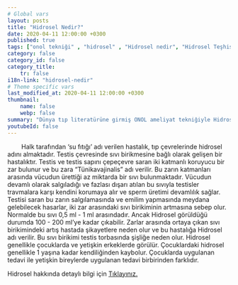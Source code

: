 ```yaml
---
# Global vars
layout: posts
title: "Hidrosel Nedir?"
date: 2020-04-11 12:00:00 +0300
published: true
tags: ["onol tekniği" , "hidrosel" , "Hidrosel nedir", "Hidrosel Teşhis", "Hidrosel Belirti", "Hidrosel Ameliyat Tekniği", "Hidrosel ameliyatı" ,  "Yetişkin hidroseli", "çocuk hidroseli" , "hidrosel nedeni" , "hidrosel tedavi" , "hidrosel çözüm" , "hidrosel ameliyatsız tedavi" , "hidrosel ameliyatı ne zaman yapılır", "onol tekniği nedir" , "onol ameliyatı" , "onol hidrosel ameliyatı"]
category: false
category_id: false
category_title:
    tr: false
i18n-link: "hidrosel-nedir"
# Theme specific vars
last_modified_at: 2020-04-11 12:00:00 +0300
thumbnail:
    name: false
    webp: false
summary: "Dünya tıp literatürüne girmiş ONOL ameliyat tekniğiyle Hidrosel ameliyatı nasıl yapılır? , Hidrosel nedir? , Hidrosel Teşhisi? , Hidrosel Belirtileri? , Hidrosel Ameliyat Teknikleri? ,  Hidrosel ameliyatının incelikleri? , Yetişkin hidroseli , çocuk hidroseli , Yetişkin hidroseli ve çocuk hidroseli ile alakalı geniş bilgi.."
youtubeId: false
---
```


&nbsp;&nbsp;&nbsp;&nbsp;&nbsp;&nbsp;&nbsp;&nbsp;Halk tarafından ‘su fıtığı’ adı verilen hastalık, tıp çevrelerinde hidrosel adını almaktadır. Testis çevresinde sıvı birikmesine bağlı olarak gelişen bir hastalıktır. Testis ve testis sapını çepeçevre saran iki katmanlı koruyucu bir zar bulunur ve bu zara “Tünikavajinalis” adı verilir. Bu zarın katmanları arasında vücudun ürettiği az miktarda bir sıvı bulunmaktadır. Vücudun devamlı olarak salgıladığı ve fazlası dışarı atılan bu sıvıyla testisler travmalara karşı kendini korumaya alır ve sperm üretimi devamlılık sağlar. Testisi saran bu zarın salgılamasında ve emilim yapmasında meydana gelebilecek hasarlar, iki zar arasındaki sıvı birikiminin artmasına sebep olur. Normalde bu sıvı 0,5 ml - 1 ml arasındadır. Ancak Hidrosel görüldüğü durumda 100 - 200 ml’ye kadar çıkabilir. Zarlar arasında ortaya çıkan sıvı birikimindeki artış hastada şikayetlere neden olur ve bu hastalığa Hidrosel adı verilir. Bu sıvı birikimi testis torbasında şişliğe neden olur. Hidrosel genellikle çocuklarda ve yetişkin erkeklerde görülür. Çocuklardaki hidrosel genellikle 1 yaşına kadar kendiliğinden kaybolur. Çocuklarda uygulanan tedavi ile yetişkin bireylerde uygulanan tedavi birbirinden farklıdır.    

Hidrosel hakkında detaylı bilgi için [Tıklayınız.](https://www.onoluroloji.com/hidrosel)
